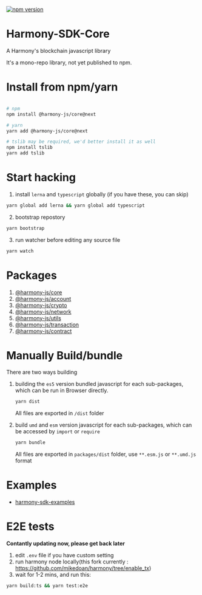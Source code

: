 [![npm version](https://img.shields.io/npm/v/@harmony-js/core.svg?style=flat-square)](https://www.npmjs.com/package/@harmony-js/core)


# Harmony-SDK-Core

A Harmony's blockchain javascript library

It's a mono-repo library, not yet published to npm.


# Install from npm/yarn

```bash

# npm
npm install @harmony-js/core@next 

# yarn
yarn add @harmony-js/core@next

# tslib may be required, we'd better install it as well
npm install tslib
yarn add tslib

```

# Start hacking

1. install `lerna` and `typescript` globally (if you have these, you can skip)
```bash
yarn global add lerna && yarn global add typescript
```
2. bootstrap repostory
```bash
yarn bootstrap
```
3. run watcher before editing any source file
```bash
yarn watch
```


# Packages

1. [@harmony-js/core](https://github.com/FireStack-Lab/Harmony-sdk-core/tree/master/packages/harmony-core)
2. [@harmony-js/account](https://github.com/FireStack-Lab/Harmony-sdk-core/tree/master/packages/harmony-account)
3. [@harmony-js/crypto](https://github.com/FireStack-Lab/Harmony-sdk-core/tree/master/packages/harmony-crypto)
4. [@harmony-js/network](https://github.com/FireStack-Lab/Harmony-sdk-core/tree/master/packages/harmony-network)
5. [@harmony-js/utils](https://github.com/FireStack-Lab/Harmony-sdk-core/tree/master/packages/harmony-utils)
6. [@harmony-js/transaction](https://github.com/FireStack-Lab/Harmony-sdk-core/tree/master/packages/harmony-transaction)
7. [@harmony-js/contract](https://github.com/FireStack-Lab/Harmony-sdk-core/tree/master/packages/harmony-contract)


# Manually Build/bundle

There are two ways building

1. building the `es5` version bundled javascript for each sub-packages, which can be run in Browser directly.

    ```bash
    yarn dist
    ```
    All files are exported in `/dist` folder

2. build `umd` and `esm` version javascript for each sub-packages, which can be accessed by `import` or `require`

    ```bash 
    yarn bundle
    ```
    All files are exported in `packages/dist` folder, use `**.esm.js` or `**.umd.js` format

# Examples

* [harmony-sdk-examples](https://github.com/FireStack-Lab/harmony-sdk-examples)


# E2E tests

**Contantly updating now, please get back later**

1. edit `.env` file if you have custom setting
2. run harmony node locally(this fork currently : https://github.com/mikedoan/harmony/tree/enable_tx)
3. wait for 1-2 mins, and run this:

```bash
yarn build:ts && yarn test:e2e
```


